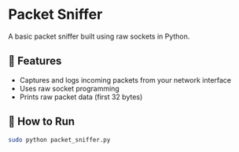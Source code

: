 # Packet Sniffer

A basic packet sniffer built using raw sockets in Python.

## 🚀 Features
- Captures and logs incoming packets from your network interface
- Uses raw socket programming
- Prints raw packet data (first 32 bytes)

## 🧪 How to Run
```bash
sudo python packet_sniffer.py

